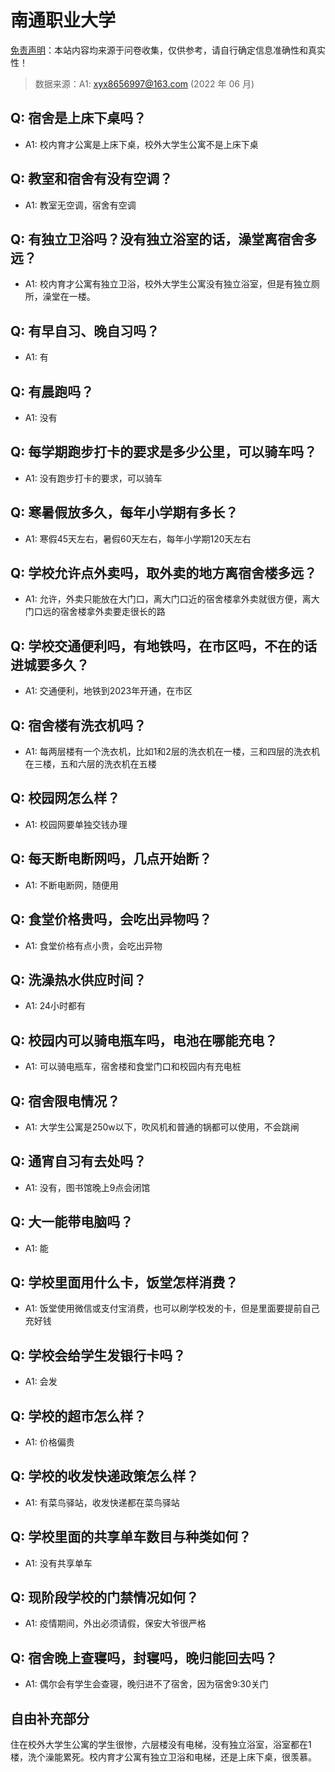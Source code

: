 # 南通职业大学

[免责声明](https://colleges.chat/#_3)：本站内容均来源于问卷收集，仅供参考，请自行确定信息准确性和真实性！

> 数据来源：A1: xyx8656997@163.com (2022 年 06 月)

## Q: 宿舍是上床下桌吗？

- A1: 校内育才公寓是上床下桌，校外大学生公寓不是上床下桌

## Q: 教室和宿舍有没有空调？

- A1: 教室无空调，宿舍有空调

## Q: 有独立卫浴吗？没有独立浴室的话，澡堂离宿舍多远？

- A1: 校内育才公寓有独立卫浴，校外大学生公寓没有独立浴室，但是有独立厕所，澡堂在一楼。

## Q: 有早自习、晚自习吗？

- A1: 有

## Q: 有晨跑吗？

- A1: 没有

## Q: 每学期跑步打卡的要求是多少公里，可以骑车吗？

- A1: 没有跑步打卡的要求，可以骑车

## Q: 寒暑假放多久，每年小学期有多长？

- A1: 寒假45天左右，暑假60天左右，每年小学期120天左右

## Q: 学校允许点外卖吗，取外卖的地方离宿舍楼多远？

- A1: 允许，外卖只能放在大门口，离大门口近的宿舍楼拿外卖就很方便，离大门口远的宿舍楼拿外卖要走很长的路

## Q: 学校交通便利吗，有地铁吗，在市区吗，不在的话进城要多久？

- A1: 交通便利，地铁到2023年开通，在市区

## Q: 宿舍楼有洗衣机吗？

- A1: 每两层楼有一个洗衣机，比如1和2层的洗衣机在一楼，三和四层的洗衣机在三楼，五和六层的洗衣机在五楼

## Q: 校园网怎么样？

- A1: 校园网要单独交钱办理

## Q: 每天断电断网吗，几点开始断？

- A1: 不断电断网，随便用

## Q: 食堂价格贵吗，会吃出异物吗？

- A1: 食堂价格有点小贵，会吃出异物

## Q: 洗澡热水供应时间？

- A1: 24小时都有

## Q: 校园内可以骑电瓶车吗，电池在哪能充电？

- A1: 可以骑电瓶车，宿舍楼和食堂门口和校园内有充电桩

## Q: 宿舍限电情况？

- A1: 大学生公寓是250w以下，吹风机和普通的锅都可以使用，不会跳闸

## Q: 通宵自习有去处吗？

- A1: 没有，图书馆晚上9点会闭馆

## Q: 大一能带电脑吗？

- A1: 能

## Q: 学校里面用什么卡，饭堂怎样消费？

- A1: 饭堂使用微信或支付宝消费，也可以刷学校发的卡，但是里面要提前自己充好钱

## Q: 学校会给学生发银行卡吗？

- A1: 会发

## Q: 学校的超市怎么样？

- A1: 价格偏贵

## Q: 学校的收发快递政策怎么样？

- A1: 有菜鸟驿站，收发快递都在菜鸟驿站

## Q: 学校里面的共享单车数目与种类如何？

- A1: 没有共享单车

## Q: 现阶段学校的门禁情况如何？

- A1: 疫情期间，外出必须请假，保安大爷很严格

## Q: 宿舍晚上查寝吗，封寝吗，晚归能回去吗？

- A1: 偶尔会有学生会查寝，晚归进不了宿舍，因为宿舍9:30关门

## 自由补充部分

住在校外大学生公寓的学生很惨，六层楼没有电梯，没有独立浴室，浴室都在1楼，洗个澡能累死。校内育才公寓有独立卫浴和电梯，还是上床下桌，很羡慕。